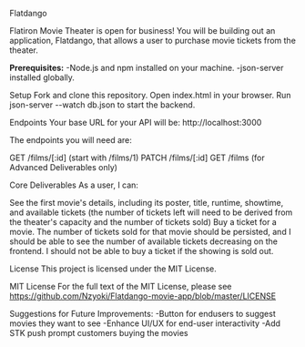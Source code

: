 Flatdango

Flatiron Movie Theater is open for business! You will be building out an application, Flatdango, that allows a user to purchase movie tickets from the theater.

**Prerequisites:**
-Node.js and npm installed on your machine.
-json-server installed globally.

Setup
Fork and clone this repository.
Open index.html in your browser.
Run json-server --watch db.json to start the backend.

Endpoints
Your base URL for your API will be: http://localhost:3000

The endpoints you will need are:

GET /films/[:id] (start with /films/1)
PATCH /films/[:id]
GET /films (for Advanced Deliverables only)


Core Deliverables
As a user, I can:

See the first movie's details, including its poster, title, runtime, showtime, and available tickets (the number of tickets left will need to be derived from the theater's capacity and the number of tickets sold)
Buy a ticket for a movie. The number of tickets sold for that movie should be persisted, and I should be able to see the number of available tickets decreasing on the frontend.
I should not be able to buy a ticket if the showing is sold out.

License
This project is licensed under the MIT License.

MIT License
For the full text of the MIT License, please see https://github.com/Nzyoki/Flatdango-movie-app/blob/master/LICENSE

Suggestions for Future Improvements:
-Button for endusers to suggest movies they want to see
-Enhance UI/UX for end-user interactivity
-Add STK push prompt customers buying the movies
